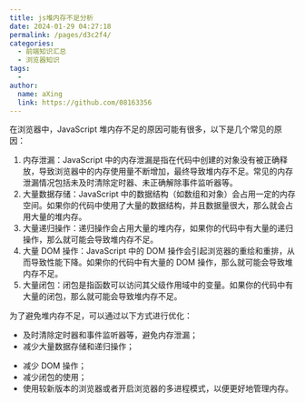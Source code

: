 ```yaml
---
title: js堆内存不足分析
date: 2024-01-29 04:27:18
permalink: /pages/d3c2f4/
categories:
  - 前端知识汇总
  - 浏览器知识
tags:
  - 
author: 
  name: aXing
  link: https://github.com/08163356
---
```






在浏览器中，JavaScript 堆内存不足的原因可能有很多，以下是几个常见的原因：

1. 内存泄漏：JavaScript 中的内存泄漏是指在代码中创建的对象没有被正确释放，导致浏览器中的内存使用量不断增加，最终导致堆内存不足。常见的内存泄漏情况包括未及时清除定时器、未正确解除事件监听器等。
2. 大量数据存储：JavaScript 中的数据结构（如数组和对象）会占用一定的内存空间。如果你的代码中使用了大量的数据结构，并且数据量很大，那么就会占用大量的堆内存。
3. 大量递归操作：递归操作会占用大量的堆内存，如果你的代码中有大量的递归操作，那么就可能会导致堆内存不足。
4. 大量 DOM 操作：JavaScript 中的 DOM 操作会引起浏览器的重绘和重排，从而导致性能下降。如果你的代码中有大量的 DOM 操作，那么就可能会导致堆内存不足。
5. 大量闭包：闭包是指函数可以访问其父级作用域中的变量。如果你的代码中有大量的闭包，那么就可能会导致堆内存不足。

为了避免堆内存不足，可以通过以下方式进行优化：

- 及时清除定时器和事件监听器等，避免内存泄漏；
- 减少大量数据存储和递归操作；
<!-- more -->
- 减少 DOM 操作；
- 减少闭包的使用；
- 使用较新版本的浏览器或者开启浏览器的多进程模式，以便更好地管理内存。